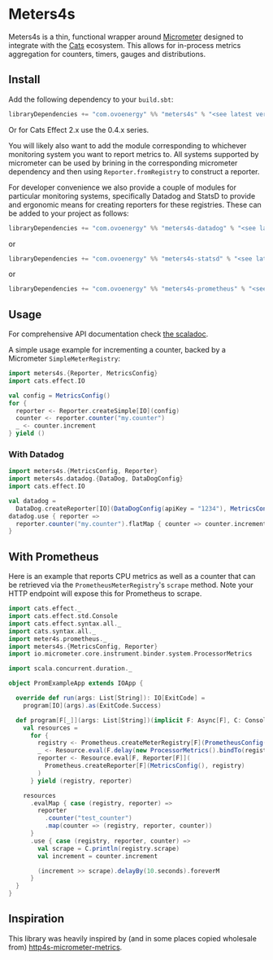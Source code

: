 # Meters4s

Meters4s is a thin, functional wrapper around [Micrometer](https://micrometer.io/) designed to integrate
with the [Cats](https://typelevel.org/cats/) ecosystem. This allows for in-process metrics aggregation
for counters, timers, gauges and distributions.

## Install

Add the following dependency to your `build.sbt`:

```scala
libraryDependencies += "com.ovoenergy" %% "meters4s" % "<see latest version>"
```

Or for Cats Effect 2.x use the 0.4.x series.

You will likely also want to add the module corresponding to whichever monitoring system you want to report metrics to.
All systems supported by micrometer can be used by brining in the corresponding micrometer dependency and then using
`Reporter.fromRegistry` to construct a reporter.

For developer convenience we also provide a couple of modules for particular monitoring systems, specifically Datadog
and
StatsD to provide and ergonomic means for creating reporters for these registries. These can be added to your project as
follows:

```scala
libraryDependencies += "com.ovoenergy" %% "meters4s-datadog" % "<see latest version>"
```

or

```scala
libraryDependencies += "com.ovoenergy" %% "meters4s-statsd" % "<see latest version>"
```

or 

```scala
libraryDependencies += "com.ovoenergy" %% "meters4s-prometheus" % "<see latest version>"
```

## Usage

For comprehensive API documentation check [the scaladoc](https://ovotech.github.io/meters4s/latest/api/).

A simple usage example for incrementing a counter, backed by a Micrometer `SimpleMeterRegistry`:

```scala
import meters4s.{Reporter, MetricsConfig}
import cats.effect.IO

val config = MetricsConfig()
for {
  reporter <- Reporter.createSimple[IO](config)
  counter <- reporter.counter("my.counter")
  _ <- counter.increment
} yield ()
```

### With Datadog

```scala
import meters4s.{MetricsConfig, Reporter}
import meters4s.datadog.{DataDog, DataDogConfig}
import cats.effect.IO

val datadog =
  DataDog.createReporter[IO](DataDogConfig(apiKey = "1234"), MetricsConfig())
datadog.use { reporter =>
  reporter.counter("my.counter").flatMap { counter => counter.increment }
}
```

## With Prometheus

Here is an example that reports CPU metrics as well as a counter that can be retrieved via the 
`PrometheusMeterRegistry`'s `scrape` method. Note your HTTP endpoint will expose this for Prometheus to scrape.

```scala
import cats.effect._
import cats.effect.std.Console
import cats.effect.syntax.all._
import cats.syntax.all._
import meter4s.prometheus._
import meters4s.{MetricsConfig, Reporter}
import io.micrometer.core.instrument.binder.system.ProcessorMetrics

import scala.concurrent.duration._

object PromExampleApp extends IOApp {

  override def run(args: List[String]): IO[ExitCode] =
    program[IO](args).as(ExitCode.Success)

  def program[F[_]](args: List[String])(implicit F: Async[F], C: Console[F]): F[Nothing] = {
    val resources =
      for {
        registry <- Prometheus.createMeterRegistry[F](PrometheusConfig())
        _ <- Resource.eval(F.delay(new ProcessorMetrics().bindTo(registry)))
        reporter <- Resource.eval[F, Reporter[F]](
          Prometheus.createReporter[F](MetricsConfig(), registry)
        )
      } yield (registry, reporter)

    resources
      .evalMap { case (registry, reporter) =>
        reporter
          .counter("test_counter")
          .map(counter => (registry, reporter, counter))
      }
      .use { case (registry, reporter, counter) =>
        val scrape = C.println(registry.scrape)
        val increment = counter.increment

        (increment >> scrape).delayBy(10.seconds).foreverM
      }
  }
}
```

## Inspiration

This library was heavily inspired by (and in some places copied wholesale
from) [http4s-micrometer-metrics](https://github.com/ovotech/http4s-micrometer-metrics).
